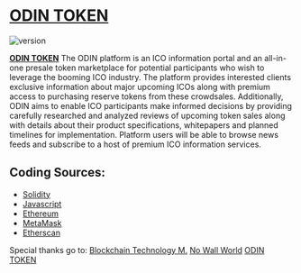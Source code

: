 # [ODIN TOKEN](http://odincoin-ag.com/)
![version][version-badge]


**[ODIN TOKEN](http://odintoken.io)** 
The ODIN platform is an ICO information portal and an all-in-one presale token marketplace for potential participants who wish to leverage the booming ICO industry. The platform provides interested clients exclusive information about major upcoming ICOs along with premium access to purchasing reserve tokens from these crowdsales. Additionally, ODIN aims to enable ICO participants make informed decisions by providing carefully researched and analyzed reviews of upcoming token sales along with details about their product specifications, whitepapers and planned timelines for implementation. Platform users will be able to browse news feeds and subscribe to a host of premium ICO information services.

## Coding Sources:

+ [Solidity](http://solidity.readthedocs.io/)
+ [Javascript](https://www.javascript.com/)
+ [Ethereum](https://ethereum.com/)
+ [MetaMask](https://metamask.io/)
+ [Etherscan](https://etherscan.io/)



Special thanks go to: 
[Blockchain Technology M.](https://blockchaintmhub.io)
[No Wall World](https://www.nowallworld.com/)
[ODIN TOKEN](https://www.odintoken-ag.com)



[version-badge]: https://img.shields.io/badge/version-1.0.19.65-blue.svg
